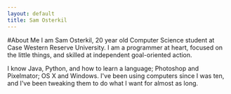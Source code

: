 ```yaml
---
layout: default
title: Sam Osterkil
---
```

#About Me
I am Sam Osterkil, 20 year old Computer Science student at Case Western Reserve University.  I am a programmer at heart, focused on the little things, and skilled at independent goal-oriented action.  

I know Java, Python, and how to learn a language; Photoshop and Pixelmator; OS X and Windows.  I've been using computers since I was ten, and I've been tweaking them to do what I want for almost as long.  